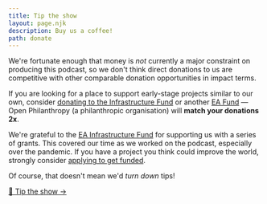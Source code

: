 ```yaml
---
title: Tip the show
layout: page.njk
description: Buy us a coffee!
path: donate
---
```


We're fortunate enough that money is *not* currently a major constraint on producing this podcast, so we don't think direct donations to us are competitive with other comparable donation opportunities in impact terms.

If you are looking for a place to support early-stage projects similar to our own, consider [donating to the Infrastructure Fund](https://www.givingwhatwecan.org/charities/effective-altruism-infrastructure-fund) or another [EA Fund](https://funds.effectivealtruism.org/) — Open Philanthropy (a philanthropic organisation) will **match your donations 2x**.

We're grateful to the [EA Infrastructure Fund](https://funds.effectivealtruism.org/funds/ea-community) for supporting us with a series of grants. This covered our time as we worked on the podcast, especially over the pandemic. If you have a project you think could improve the world, strongly consider [applying to get funded](https://funds.effectivealtruism.org/apply-for-funding).

Of course, that doesn't mean we'd *turn down* tips!

<a href='https://tips.pinecast.com/jar/hear-this-idea' target='_blank' class="no-underline bg-gold-400 font-sans outline-gold-500 outline-[3px] m-6 px-5 py-3 rounded-lg inline-block hover:outline outline-offset-[-3px]">
💸 Tip the show →
</a>